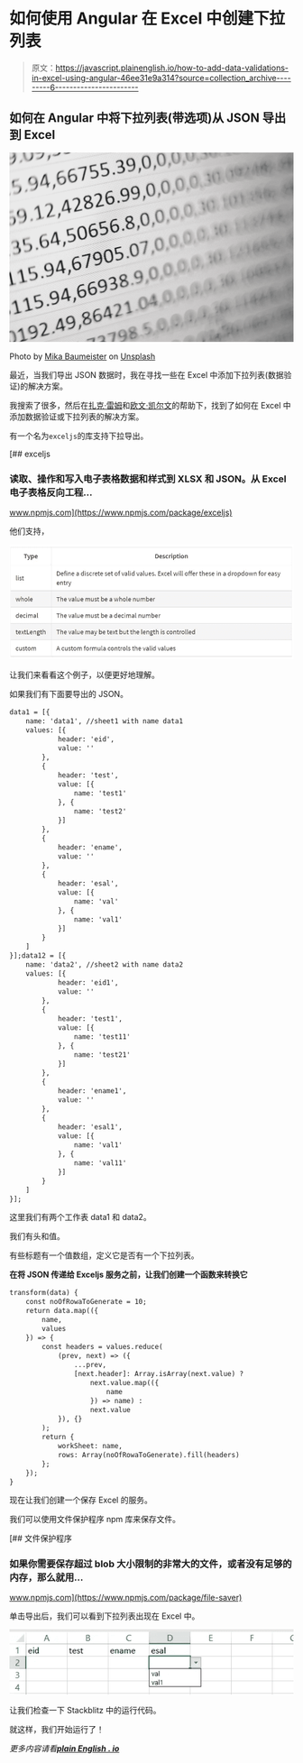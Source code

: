 # 如何使用 Angular 在 Excel 中创建下拉列表

> 原文：<https://javascript.plainenglish.io/how-to-add-data-validations-in-excel-using-angular-46ee31e9a314?source=collection_archive---------6----------------------->

## 如何在 Angular 中将下拉列表(带选项)从 JSON 导出到 Excel

![](img/9acce80678ff1d422b65aa874cbae9fe.png)

Photo by [Mika Baumeister](https://unsplash.com/@mbaumi?utm_source=medium&utm_medium=referral) on [Unsplash](https://unsplash.com?utm_source=medium&utm_medium=referral)

最近，当我们导出 JSON 数据时，我在寻找一些在 Excel 中添加下拉列表(数据验证)的解决方案。

我搜索了很多，然后在[扎克·雷姆](https://stackoverflow.com/users/8820824/zack-ream)和[欧文·凯尔文](https://stackoverflow.com/users/13680115/owen-kelvin)的帮助下，找到了如何在 Excel 中添加数据验证或下拉列表的解决方案。

有一个名为`exceljs`的库支持下拉导出。

[](https://www.npmjs.com/package/exceljs) [## exceljs

### 读取、操作和写入电子表格数据和样式到 XLSX 和 JSON。从 Excel 电子表格反向工程…

www.npmjs.com](https://www.npmjs.com/package/exceljs) 

他们支持，

![](img/bce31457af963cb761673585de8caf85.png)

让我们来看看这个例子，以便更好地理解。

如果我们有下面要导出的 JSON。

```
data1 = [{
    name: 'data1', //sheet1 with name data1
    values: [{
            header: 'eid',
            value: ''
        },
        {
            header: 'test',
            value: [{
                name: 'test1'
            }, {
                name: 'test2'
            }]
        },
        {
            header: 'ename',
            value: ''
        },
        {
            header: 'esal',
            value: [{
                name: 'val'
            }, {
                name: 'val1'
            }]
        }
    ]
}];data12 = [{
    name: 'data2', //sheet2 with name data2
    values: [{
            header: 'eid1',
            value: ''
        },
        {
            header: 'test1',
            value: [{
                name: 'test11'
            }, {
                name: 'test21'
            }]
        },
        {
            header: 'ename1',
            value: ''
        },
        {
            header: 'esal1',
            value: [{
                name: 'val1'
            }, {
                name: 'val11'
            }]
        }
    ]
}];
```

这里我们有两个工作表 data1 和 data2。

我们有头和值。

有些标题有一个值数组，定义它是否有一个下拉列表。

**在将 JSON 传递给 Exceljs 服务之前，让我们创建一个函数来转换它**

```
transform(data) {
    const noOfRowaToGenerate = 10;
    return data.map(({
        name,
        values
    }) => {
        const headers = values.reduce(
            (prev, next) => ({
                ...prev,
                [next.header]: Array.isArray(next.value) ?
                    next.value.map(({
                        name
                    }) => name) :
                    next.value
            }), {}
        );
        return {
            workSheet: name,
            rows: Array(noOfRowaToGenerate).fill(headers)
        };
    });
}
```

现在让我们创建一个保存 Excel 的服务。

我们可以使用文件保护程序 npm 库来保存文件。

[](https://www.npmjs.com/package/file-saver) [## 文件保护程序

### 如果你需要保存超过 blob 大小限制的非常大的文件，或者没有足够的内存，那么就用…

www.npmjs.com](https://www.npmjs.com/package/file-saver) 

单击导出后，我们可以看到下拉列表出现在 Excel 中。

![](img/1fc579653bf5dc5be1bb700a766022b4.png)

让我们检查一下 Stackblitz 中的运行代码。

就这样，我们开始运行了！

*更多内容请看*[***plain English . io***](http://plainenglish.io)